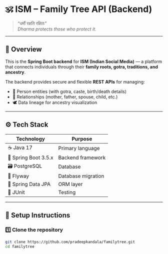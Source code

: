 # 🕉️ ISM – Family Tree API (Backend)

> “धर्मो रक्षति रक्षितः”  
> *Dharma protects those who protect it.*

---

## 🧭 Overview

This is the **Spring Boot backend** for **ISM (Indian Social Media)** — a platform that connects individuals through their **family roots, gotra, traditions, and ancestry**.

The backend provides secure and flexible **REST APIs** for managing:
- 👤 Person entities (with gotra, caste, birth/death details)
- 🔗 Relationships (mother, father, spouse, child, etc.)
- 🕊️ Data lineage for ancestry visualization

---

## ⚙️ Tech Stack

| Technology | Purpose |
|-------------|----------|
| ☕ Java 17 | Primary language |
| 🌱 Spring Boot 3.5.x | Backend framework |
| 🗃️ PostgreSQL | Database |
| 🦋 Flyway | Database migration |
| 🔄 Spring Data JPA | ORM layer |
| 🧪 JUnit | Testing |

---

## 🧩 Setup Instructions

### 1️⃣ Clone the repository
```bash
git clone https://github.com/pradeepkandala/familytree.git
cd familytree
